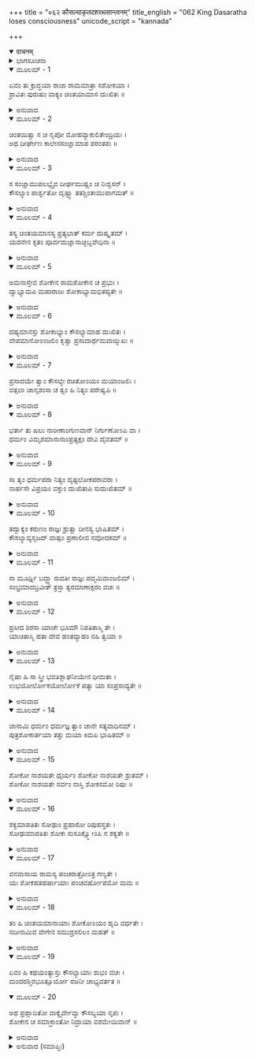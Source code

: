 +++
title = "०६२ कौसल्याकृतदशरथसान्त्वनम्"
title_english = "062 King Dasaratha loses consciousness"
unicode_script = "kannada"

+++
<details open><summary>वाचनम्</summary>

<div class="audioEmbed"  caption="श्रीराम-हरिसीताराममूर्ति-घनपाठिभ्यां वचनम्" src="https://archive.org/download/Ramayana-recitation-Sriram-harisItArAmamUrti-Ghanapaati-v2/Kanda_2/Kanda_2_AYK-062-Kousalya_Krutha_Dashratha_Santhvanam.mp3"></div>
</details>



<details><summary>ಭಾಗಸೂಚನಾ</summary>

ದುಃಖತಪ್ತನಾದ ದಶರಥನು ಕೌಸಲ್ಯೆಯ ಕ್ಷಮೆ ಕೇಳಿದುದು, ಕೌಸಲ್ಯೆಯು ರಾಜನ ಚರಣಗಳಲ್ಲಿ ಬಿದ್ದು ಕ್ಷಮೆ ಕೇಳಿದುದು
</details>

<details open><summary>ಮೂಲಮ್ - 1</summary>

ಏವಂ ತು ಕ್ರುದ್ಧಯಾ ರಾಜಾ ರಾಮಮಾತ್ರಾ ಸಶೋಕಯಾ ।  
ಶ್ರಾವಿತಃ ಪುರುಷಂ ವಾಕ್ಯಂ ಚಿಂತಯಾಮಾಸ ದುಃಖಿತಃ ॥
</details>

<details><summary>ಅನುವಾದ</summary>

ಶೋಕಮಗ್ನಳಾಗಿ ಕುಪಿತಳಾದ ಶ್ರೀರಾಮಮಾತೆ ಕೌಸಲ್ಯೆಯು ದಶರಥನಲ್ಲಿ ಹೀಗೆ ಕಠೋರ ಮಾತುಗಳನ್ನಾಡಿದಾಗ ರಾಜನು ದುಃಖಿತನಾಗಿ ಬಹಳ ಚಿಂತೆಗೊಳಗಾದನು.॥1॥
</details>

<details open><summary>ಮೂಲಮ್ - 2</summary>

ಚಿಂತಯಿತ್ವಾ ಸ ಚ ನೃಪೋ ಮೋಹವ್ಯಾಕುಲಿತೇಂದ್ರಿಯಃ ।  
ಅಥ ದೀರ್ಘೇಣ ಕಾಲೇನಸಂಜ್ಞಾಮಾಪ ಪರಂತಪಃ ॥
</details>

<details><summary>ಅನುವಾದ</summary>

ಚಿಂತಿತನಾದ್ದರಿಂದ ರಾಜನ ಎಲ್ಲ ಇಂದ್ರಿಯಗಳು ಮೋಹಗೊಂಡು ಎಚ್ಚರದಪ್ಪಿದನು. ಅನಂತರ ಬಹಳ ಹೊತ್ತಿನ ಬಳಿಕ ಪರಂತಪ ದಶರಥ ಮಹಾರಾಜನು ಎಚ್ಚರಗೊಂಡನು.॥2॥
</details>

<details open><summary>ಮೂಲಮ್ - 3</summary>

ಸ ಸಂಜ್ಞಾಮುಪಲಭ್ಯೈವ ದೀರ್ಘಮುಷ್ಣಂ ಚ ನಿಃಶ್ವಸನ್ ।  
ಕೌಸಲ್ಯಾಂ ಪಾರ್ಶ್ವತೋ ದೃಷ್ಟ್ವಾ ತತಶ್ಚಿಂತಾಮುಪಾಗಮತ್ ॥
</details>

<details><summary>ಅನುವಾದ</summary>

ಎಚ್ಚರಗೊಂಡು ದೀರ್ಘವಾಗಿ ನಿಟ್ಟಿಸುರು ಬಿಡುತ್ತಾ, ಕೌಸಲ್ಯೆಯು ಪಕ್ಕದಲ್ಲೇ ಕುಳಿತಿರುವುದನ್ನು ನೋಡಿ ಪುನಃ ಚಿಂತಾಮಗ್ನನಾದನು.॥3॥
</details>

<details open><summary>ಮೂಲಮ್ - 4</summary>

ತಸ್ಯ ಚಿಂತಯಮಾನಸ್ಯ ಪ್ರತ್ಯಭಾತ್ ಕರ್ಮ ದುಷ್ಕೃತಮ್ ।  
ಯದನೇನ ಕೃತಂ ಪೂರ್ವಮಜ್ಞಾನಾಚ್ಛಬ್ದವೇಧಿನಾ ॥
</details>

<details><summary>ಅನುವಾದ</summary>

ಚಿಂತಿತನಾಗಿದ್ದಾಗಲೇ ಅವನಿಗೆ ತನ್ನದೊಂದು ದುಷ್ಕರ್ಮವು ನೆನಪಾಯಿತು. ಅದು ಶಬ್ದವೇಧೀ ಬಾಣವನ್ನು ಪ್ರಯೋಗಿಸಿದ ಘಟನೆ ನರೇಶನಿಂದ ಮೊದಲು ತಿಳಿಯದೇ ಆಗಿಹೋಗಿತ್ತು.॥4॥
</details>

<details open><summary>ಮೂಲಮ್ - 5</summary>

ಅಮನಾಸ್ತೇವ ಶೋಕೇನ ರಾಮಶೋಕೇನ ಚ ಪ್ರಭುಃ ।  
ದ್ವಾಭ್ಯಾಮಪಿ ಮಹಾರಾಜಃ ಶೋಕಾಭ್ಯಾಮಭಿತಪ್ಯತೇ ॥
</details>

<details><summary>ಅನುವಾದ</summary>

ಆ ಶೋಕದಿಂದ ಮತ್ತು ಶ್ರೀರಾಮನ ಶೋಕದಿಂದ ರಾಜನ ಮನಸ್ಸಿಗೆ ಭಾರೀ ವೇದನೆಯಾಯಿತು. ಆ ಎರಡೂ ಶೋಕಗಳಿಂದ ಮಹಾರಾಜನು ಸಂತಪ್ತನಾದನು.॥5॥
</details>

<details open><summary>ಮೂಲಮ್ - 6</summary>

ದಹ್ಯಮಾನಸ್ತು ಶೋಕಾಭ್ಯಾಂ ಕೌಸಲ್ಯಾಮಾಹ ದುಃಖಿತಃ ।  
ವೇಪಮಾನೋಽಂಜಲಿಂ ಕೃತ್ವಾ ಪ್ರಸಾದಾರ್ಥಮವಾಙ್ಮುಖಃ ॥
</details>

<details><summary>ಅನುವಾದ</summary>

ಆ ಎರಡೂ ಶೋಕಗಳಿಂದ ದಗ್ಧನಾದ ದುಃಖೀ ದಶರಥನು ತಲೆತಗ್ಗಿಸಿ, ಗಡ-ಗಡನೆ ನಡುಗುತ್ತಾ ಕೌಸಲ್ಯೆಯನ್ನು ಒಲಿಸಲು ಕೈಮುಗಿದು ಹೇಳಿದನು.॥6॥
</details>

<details open><summary>ಮೂಲಮ್ - 7</summary>

ಪ್ರಸಾದಯೇ ತ್ವಾಂ ಕೌಸಲ್ಯೇ ರಚಿತೋಽಯಂ ಮಯಾಂಜಲಿಃ ।  
ವತ್ಸಲಾ ಚಾನೃಶಂಸಾ ಚ ತ್ವಂ ಹಿ ನಿತ್ಯಂ ಪರೇಷ್ವಪಿ ॥
</details>

<details><summary>ಅನುವಾದ</summary>

ಕೌಸಲ್ಯೆ! ನಾನು ನಿನ್ನಲ್ಲಿ ಬೇಡುತ್ತಿದ್ದೇನೆ, ನೀನು ಪ್ರಸನ್ನಳಾಗು. ನೋಡು, ನಾನು ಎರಡೂ ಕೈಗಳನ್ನು ಮುಗಿದಿರುವೆನು. ನೀನಾದರೋ ಬೇರೆಯವರ ಮೇಲೆಯೂ ಸಹ ವಾತ್ಸಲ್ಯದಿಂದ ದಯೆ ತೋರುವವಳು. (ಮತ್ತೆ ನನ್ನ ಕುರಿತು ಇಷ್ಟು ಕಠೋರವೇಕೆ?॥7॥
</details>

<details open><summary>ಮೂಲಮ್ - 8</summary>

ಭರ್ತಾ ತು ಖಲು ನಾರೀಣಾಂಗುಣವಾನ್ ನಿರ್ಗುಣೋಽಪಿ ವಾ ।  
ಧರ್ಮಂ ವಿಮೃಶಮಾನಾನಾಂಪ್ರತ್ಯಕ್ಷಂ ದೇವಿ ದೈವತಮ್ ॥
</details>

<details><summary>ಅನುವಾದ</summary>

ದೇವಿ! ಪತಿಯು ಗುಣವಂತನಿರಲೀ ಗುಣಹೀನನಾಗಿರಲಿ, ಧರ್ಮದೃಷ್ಟಿಯುಳ್ಳ ಸತೀ ನಾರಿಯರಿಗೆ ಅವನು ಪ್ರತ್ಯಕ್ಷ ದೇವತೆಯೇ ಆಗಿದ್ದಾನೆ.॥8॥
</details>

<details open><summary>ಮೂಲಮ್ - 9</summary>

ಸಾ ತ್ವಂ ಧರ್ಮಪರಾ ನಿತ್ಯಂ ದೃಷ್ಟಲೋಕಪರಾವರಾ ।  
ನಾರ್ಹಸೇ ವಿಪ್ರಯಂ ವಕ್ತುಂ ದುಃಖಿತಾಪಿ ಸುದುಃಖಿತಮ್ ॥
</details>

<details><summary>ಅನುವಾದ</summary>

ನೀನಾದರೋ ಸದಾ ಧರ್ಮತತ್ಪರಳಾಗಿ ಇರುವವಳು ಹಾಗೂ ಲೋಕದಲ್ಲಿ ಒಳಿತು-ಕೆಡುಕುಗಳನ್ನು ತಿಳಿಯುವವಳಾಗಿರುವೆ. ನೀನೂ ಕೂಡ ದುಃಖಿತಳಾಗಿದ್ದರೂ ನಾನೂ ದುಃಖದಲ್ಲಿ ಬಿದ್ದಿರುವೆನು. ಆದ್ದರಿಂದ ನನ್ನಲ್ಲಿ ಹೀಗೆ ಕಠೋರ ವಚನಗಳನ್ನು ಆಡಬಾರದು.॥9॥
</details>

<details open><summary>ಮೂಲಮ್ - 10</summary>

ತದ್ವಾಕ್ಯಂ ಕರುಣಂ ರಾಜ್ಞಃ ಶ್ರುತ್ವಾ ದೀನಸ್ಯ ಭಾಷಿತಮ್ ।  
ಕೌಸಲ್ಯಾವ್ಯಸೃಜದ್ ವಾಷ್ಪಂ ಪ್ರಣಾಲೀವ ನವೋದಕಮ್ ॥
</details>

<details><summary>ಅನುವಾದ</summary>

ದುಃಖಿತನಾದ ದಶರಥನು ಹೇಳಿದ ಆ ಕರುಣಾಜನಕ ಮಾತುಗಳನ್ನು ಕೇಳಿ ಕೌಸಲ್ಯೆಯು ತನ್ನ ಕಣ್ಣುಗಳಿಂದ ಛಾವಣಿಯಿಂದ ಹೊಸ ಮಳೆಯ ನೀರು ತೊಟ್ಟಿಕ್ಕುವಂತೆ ಕಣ್ಣೀರನ್ನು ಹರಿಸತೊಡಗಿದಳು.॥10॥
</details>

<details open><summary>ಮೂಲಮ್ - 11</summary>

ಸಾ ಮೂರ್ಧ್ನಿ ಬದ್ಧ್ವಾ ರುದತೀ ರಾಜ್ಞಃ ಪದ್ಮಮಿವಾಂಜಲಿಮ್ ।  
ಸಂಭ್ರಮಾದಬ್ರವೀತ್ ತ್ರಸ್ತಾ ತ್ವರಮಾಣಾಕ್ಷರಂ ವಚಃ ॥
</details>

<details><summary>ಅನುವಾದ</summary>

ಅವಳು ಅಧರ್ಮದ ಭಯದಿಂದ ಅಳುತ್ತಾ, ರಾಜನು ಜೋಡಿಸಿದ ಕಮಲಸದೃಶ ಕೈಗಳನ್ನು ತನ್ನ ತಲೆಯ ಮೇಲಿರಿಸಿಕೊಂಡು, ಗಾಬರಿಯಿಂದಾಗಿ ಅವಸರವಾಗಿ ಒಂದೊಂದೇ ಶಬ್ದವನ್ನು ಉಚ್ಚರಿಸುತ್ತಾ ನುಡಿದಳು.॥11॥
</details>

<details open><summary>ಮೂಲಮ್ - 12</summary>

ಪ್ರಸೀದ ಶಿರಸಾ ಯಾಚೇ ಭೂಮೌ ನಿಪತಿತಾಸ್ಮಿ ತೇ ।  
ಯಾಚಿತಾಸ್ಮಿ ಹತಾ ದೇವ ಹಂತವ್ಯಾಹಂ ನಹಿ ತ್ವಯಾ ॥
</details>

<details><summary>ಅನುವಾದ</summary>

ಸ್ವಾಮಿ! ನಾನು ನಿಮ್ಮ ಮುಂದೆ ನೆಲದಲ್ಲಿ ಬಿದ್ದಿರುವೆನು, ನಿಮ್ಮ ಪಾದಗಳಲ್ಲಿ ಶಿರವನ್ನಿಟ್ಟು ಯಾಚಿಸುತ್ತಿದ್ದೇನೆ, ನೀವು ಪ್ರಸನ್ನ ರಾಗಿರಿ. ನೀವೇ ನನ್ನಲ್ಲಿ ಯಾಚಿಸಿದರೆ ನಾನು ಸತ್ತೇ ಹೋಗುವೆನು. ನನ್ನಿಂದ ಅಪರಾಧವಾಗಿದ್ದರೂ ನಾನು ನಿಮ್ಮಿಂದ ಕ್ಷಮೆ ಪಡೆಯಲು ಯೋಗ್ಯಳಾಗಿದ್ದೇನೆ, ಪ್ರಹಾರಕ್ಕೆ ಯೋಗ್ಯಳಲ್ಲ.॥12॥
</details>

<details open><summary>ಮೂಲಮ್ - 13</summary>

ನೈಷಾ ಹಿ ಸಾ ಸ್ತ್ರೀ ಭವತಿಶ್ಲಾಘನೀಯೇನ ಧೀಮತಾ ।  
ಉಭಯೋರ್ಲೋಕಯೋರ್ಲೋಕೆ ಪತ್ಯಾ ಯಾ ಸಂಪ್ರಸಾದ್ಯತೇ ॥
</details>

<details><summary>ಅನುವಾದ</summary>

ಇಹ-ಪರಗಳೆರಡರಲ್ಲಿಯೂ ಧರ್ಮಾತ್ಮನೆಂದು ಕೀರ್ತಿಗಳಿಸಿದ ಧೀಮಂತ ಪತಿಯ ವಿಷಯದಲ್ಲಿ ವಿಧೇಯಳಾಗಿ ಇರುವುದಿಲ್ಲವೋ, ಗಂಡನು ಕ್ಷಮೆಬೇಡಬೇಕೆಂದು ಬಯಸುವ ಕುಲಸ್ತ್ರೀಯು ನಿಶ್ಚಯವಾಗಿ ಸಾಧ್ವಿಯೇ ಅಲ್ಲ.॥13॥
</details>

<details open><summary>ಮೂಲಮ್ - 14</summary>

ಜಾನಾಮಿ ಧರ್ಮಂ ಧರ್ಮಜ್ಞ ತ್ವಾಂ ಜಾನೇ ಸತ್ಯವಾದಿನಮ್ ।  
ಪುತ್ರಶೋಕಾರ್ತಯಾ ತತ್ತು ಮಯಾ ಕಿಮಪಿ ಭಾಷಿತಮ್ ॥
</details>

<details><summary>ಅನುವಾದ</summary>

ಧರ್ಮಜ್ಞ ಮಹಾರಾಜರೇ! ನಾನು ಸ್ತ್ರೀಧರ್ಮವನ್ನು ಅರಿತಿರುವೆನು ಹಾಗೂ ನೀವು ಸತ್ಯವಾದಿಗಳು ಎಂದೂ ತಿಳಿದಿದ್ದೇನೆ. ಈಗ ನಾನು ಹೇಳಬಾರದ ಮಾತನ್ನು ಆಡಿದುದು ಪುತ್ರಶೋಕದಿಂದ ಪೀಡಿತಳಾದ ಕಾರಣ ನನ್ನ ಬಾಯಿಯಿಂದ ಬಂತು.॥14॥
</details>

<details open><summary>ಮೂಲಮ್ - 15</summary>

ಶೋಕೋ ನಾಶಯತೇ ಧೈರ್ಯಂ ಶೋಕೋ ನಾಶಯತೇ ಶ್ರುತಮ್ ।  
ಶೋಕೋ ನಾಶಯತೇ ಸರ್ವಂ ನಾಸ್ತಿ ಶೋಕಸಮೋ ರಿಪುಃ ॥
</details>

<details><summary>ಅನುವಾದ</summary>

ಶೋಕವು ಧೈರ್ಯವನ್ನು ನಾಶಮಾಡಿಬಿಡುತ್ತದೆ. ಶೋಕವು ಶಾಸ್ತ್ರಜ್ಞಾನವನ್ನು ಲುಪ್ತಗೊಳಿಸುತ್ತದೆ, ಶೋಕವು ಎಲ್ಲವನ್ನು ಹಾಳುಮಾಡುವುದು; ಆದ್ದರಿಂದ ಶೋಕದಂತಹ ಶತ್ರು ಬೇರೊಂದಿಲ್ಲ.॥15॥
</details>

<details open><summary>ಮೂಲಮ್ - 16</summary>

ಶಕ್ಯಮಾಪತಿತಃ ಸೋಢುಂ ಪ್ರಹಾರೋ ರಿಪುಹಸ್ತತಃ ।  
ಸೋಢುಮಾಪತಿತಃ ಶೋಕಃ ಸುಸೂಕ್ಷ್ಮೋಽಪಿ ನ ಶಕ್ಯತೇ ॥
</details>

<details><summary>ಅನುವಾದ</summary>

ಶತ್ರುಗಳು ಪ್ರಹರಿಸುವ ಶಸ್ತ್ರಗಳ ಏಟುಗಳನ್ನು ಸಹಿಸಬಹುದು, ಆದರೆ ದೈವವಶ ಪ್ರಾಪ್ತವಾದ ಸ್ವಲ್ಪ ಶೋಕವನ್ನೂ ಸಹಿಸಲಾಗುವುದಿಲ್ಲ.॥16॥
</details>

<details open><summary>ಮೂಲಮ್ - 17</summary>

ವನವಾಸಾಯ ರಾಮಸ್ಯ ಪಂಚರಾತ್ರೋಽತ್ರ ಗಣ್ಯತೇ ।  
ಯಃ ಶೋಕಹತಹರ್ಷಾಯಾಃ ಪಂಚವರ್ಷೋಪಮೋ ಮಮ ॥
</details>

<details><summary>ಅನುವಾದ</summary>

ಶ್ರೀರಾಮನು ಕಾಡಿಗೆ ಹೋಗಿ ಇಂದಿಗೆ ಐದು ರಾತ್ರಿಗಳು ಕಳೆದವು. ನಾನು ಇದನ್ನೇ ಎಣಿಸುತ್ತಾ ಇದ್ದೆ. ಶೋಕವು ನನ್ನ ಹರ್ಷವನ್ನು ನಾಶಮಾಡಿಬಿಟ್ಟಿದೆ; ಆದ್ದರಿಂದ ಈ ಐದು ರಾತ್ರಿಗಳು ನನಗೆ ಐದು ವರ್ಷಗಳಂತೆ ಕಂಡುಬಂತು.॥17॥
</details>

<details open><summary>ಮೂಲಮ್ - 18</summary>

ತಂ ಹಿ ಚಿಂತಯಮಾನಾಯಾಃ ಶೋಕೋಽಯಂ ಹೃದಿ ವರ್ಧತೇ ।  
ನದೀನಾಮಿವ ವೇಗೇನ ಸಮುದ್ರಸಲಿಲಂ ಮಹತ್ ॥
</details>

<details><summary>ಅನುವಾದ</summary>

ಶ್ರೀರಾಮನನ್ನೇ ಚಿಂತಿಸುವುರಿಂದ ನನ್ನ ಹೃದಯದ ಈ ಶೋಕವು ನದಿಗಳ ವೇಗದಿಂದ ಸಮುದ್ರದ ಜಲ ಹೆಚ್ಚುವಂತೆಯೇ ಬೆಳೆಯುತ್ತಾ ಹೋಗುತ್ತದೆ.॥18॥
</details>

<details open><summary>ಮೂಲಮ್ - 19</summary>

ಏವಂ ಹಿ ಕಥಯಂತ್ಯಾಸ್ತು ಕೌಸಲ್ಯಾಯಾಃ ಶುಭಂ ವಚಃ ।  
ಮಂದರಶ್ಮಿರಭೂತ್ಸೂರ್ಯೋ ರಜನೀ ಚಾಭ್ಯವರ್ತತ ॥
</details>

<details open><summary>ಮೂಲಮ್ - 20</summary>

ಅಥ ಪ್ರಹ್ಲಾದಿತೋ ವಾಕ್ಯೈರ್ದೇವ್ಯಾ ಕೌಸಲ್ಯಯಾ ನೃಪಃ ।  
ಶೋಕೇನ ಚ ಸಮಾಕ್ರಾಂತೋ ನಿದ್ರಾಯಾ ವಶಮೇಯಿವಾನ್ ॥
</details>

<details><summary>ಅನುವಾದ</summary>

ಕೌಸಲ್ಯೆಯು ಹೀಗೆ ಸೂರ್ಯಕಿರಣಗಳು ಮಂದವಾಗಿ ರಾತ್ರಿಯು ಬರುವಂತೆ ಶುಭವಚನಗಳನ್ನು ಹೇಳುತ್ತಾ ಇದ್ದಳು. ಕೌಸಲ್ಯೆಯ ಈ ಮಾತುಗಳಿಂದ ರಾಜನಿಗೆ ಬಹಳ ಸಂತೋಷವಾಯಿತು, ಜೊತೆಗೆ ಅವನು ಶ್ರೀರಾಮನ ಶೋಕದಿಂದ ಪೀಡಿತನಾಗಿದ್ದನು. ಹೀಗೆ ಹರ್ಷ ಮತ್ತು ಶೋಕದ ಅವಸ್ಥೆಯಲ್ಲಿ ಅವನಿಗೆ ನಿದ್ದೆ ಬಂತು.॥19-20॥
</details>

<details><summary>ಅನುವಾದ (ಸಮಾಪ್ತಿಃ)</summary>

ಶ್ರೀವಾಲ್ಮೀಕಿ ವಿರಚಿತ ಆರ್ಷರಾಮಾಯಣ ಆದಿಕಾವ್ಯದ ಅಯೋಧ್ಯಾಕಾಂಡದಲ್ಲಿ ಅರವತ್ತೆರಡನೆಯ ಸರ್ಗ ಪೂರ್ಣವಾಯಿತು॥62॥
</details>
